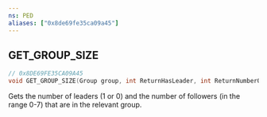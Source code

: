 ```yaml
---
ns: PED
aliases: ["0x8de69fe35ca09a45"]
---
```

## GET_GROUP_SIZE

```c
// 0x8DE69FE35CA09A45
void GET_GROUP_SIZE(Group group, int ReturnHasLeader, int ReturnNumberOfFollowers);
```

Gets the number of leaders (1 or 0) and the number of followers (in the range 0-7) that are in the relevant group.

